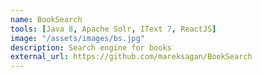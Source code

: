 ```yaml
---
name: BookSearch
tools: [Java 8, Apache Solr, IText 7, ReactJS]
image: "/assets/images/bs.jpg"
description: Search engine for books
external_url: https://github.com/mareksagan/BookSearch
---
```

